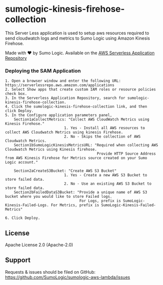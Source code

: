 # sumologic-kinesis-firehose-collection

This Server Less application is used to setup aws resources required to send cloudwatch logs and metrics to Sumo Logic using Amazon Kinesis Firehose.

Made with ❤️ by Sumo Logic. Available on the [AWS Serverless Application Repository](https://aws.amazon.com/serverless)

### Deploying the SAM Application

    1. Open a browser window and enter the following URL: https://serverlessrepo.aws.amazon.com/applications
    2. Select Show apps that create custom IAM roles or resource policies check box.
    3. In the Serverless Application Repository, search for sumologic-kinesis-firehose-collection.
    4. Click the sumologic-kinesis-firehose-collection link, and then click Deploy.
    5. In the Configure application parameters panel,
        Section1aCollectMetrics: "Collect AWS CloudWatch Metrics using Kinesis Firehose."
                               1. Yes - Install all AWS resources to collect AWS Cloudwatch Metrics using kinesis Firehose.
                               2. No - Skips the collection of AWS Cloudwatch Metrics.
        Section1bSumoLogicKinesisMetricsURL: "Required when collecting AWS Cloudwatch Metrics using Kinesis firehose. 
                                              Provide HTTP Source Address from AWS Kinesis Firehose for Metrics source created on your Sumo Logic account."
                                              
        Section2aCreateS3Bucket: "Create AWS S3 Bucket"
                               1. Yes - Create a new AWS S3 Bucket to store failed data.
                               2. No - Use an existing AWS S3 Bucket to store failed data.
        Section2bFailedDataS3Bucket: "Provide a unique name of AWS S3 bucket where you would like to store Failed logs. 
                                      For Logs, prefix is SumoLogic-Kinesis-Failed-Logs. For Metrics, prefix is SumoLogic-Kinesis-Failed-Metrics"         
                       
    6. Click Deploy.

## License

Apache License 2.0 (Apache-2.0)

## Support
Requests & issues should be filed on GitHub: https://github.com/SumoLogic/sumologic-aws-lambda/issues

